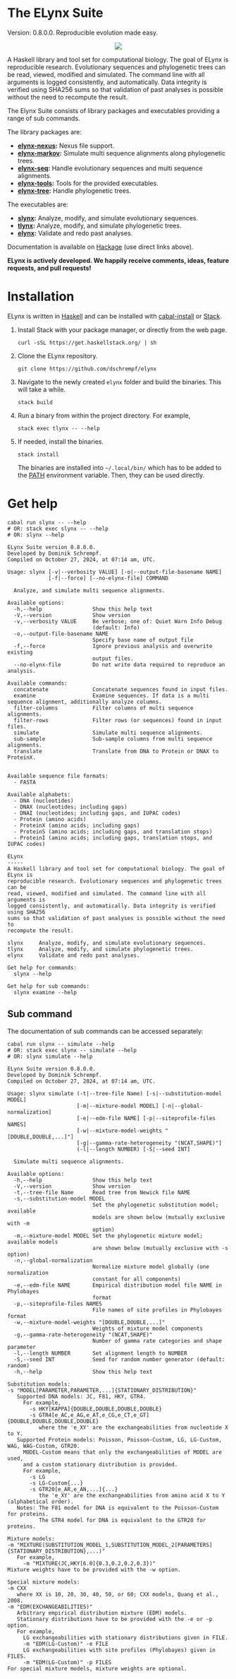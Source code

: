

# The ELynx Suite

Version: 0.8.0.0.
Reproducible evolution made easy.

<p align="center"><img src="https://travis-ci.org/dschrempf/elynx.svg?branch=master"/></p>

A Haskell library and tool set for computational biology. The goal of ELynx is
reproducible research. Evolutionary sequences and phylogenetic trees can be
read, viewed, modified and simulated. The command line with all arguments is
logged consistently, and automatically. Data integrity is verified using SHA256
sums so that validation of past analyses is possible without the need to
recompute the result.

The Elynx Suite consists of library packages and executables providing a range
of sub commands.

The library packages are:

-   **[elynx-nexus](https://hackage.haskell.org/package/elynx-nexus):** Nexus file support.
-   **[elynx-markov](https://hackage.haskell.org/package/elynx-markov):** Simulate multi sequence alignments along phylogenetic trees.
-   **[elynx-seq](https://hackage.haskell.org/package/elynx-seq):** Handle evolutionary sequences and multi sequence alignments.
-   **[elynx-tools](https://hackage.haskell.org/package/elynx-tools):** Tools for the provided executables.
-   **[elynx-tree](https://hackage.haskell.org/package/elynx-tree):** Handle phylogenetic trees.

The executables are:

-   **[slynx](https://hackage.haskell.org/package/slynx):** Analyze, modify, and simulate evolutionary sequences.
-   **[tlynx](https://hackage.haskell.org/package/tlynx):** Analyze, modify, and simulate phylogenetic trees.
-   **[elynx](https://hackage.haskell.org/package/elynx):** Validate and redo past analyses.

Documentation is available on [Hackage](https://hackage.haskell.org/) (use direct links above).

**ELynx is actively developed. We happily receive comments, ideas, feature
requests, and pull requests!**


# Installation

ELynx is written in [Haskell](https://www.haskell.org/) and can be installed with [cabal-install](https://cabal.readthedocs.io/en/3.4/cabal-commands.html) or [Stack](https://docs.haskellstack.org/en/stable/README/).

1.  Install Stack with your package manager, or directly from the web
    page.
    
        curl -sSL https://get.haskellstack.org/ | sh

2.  Clone the ELynx repository.
    
        git clone https://github.com/dschrempf/elynx

3.  Navigate to the newly created `elynx` folder and build the binaries.
    This will take a while.
    
        stack build

4.  Run a binary from within the project directory. For example,
    
        stack exec tlynx -- --help

5.  If needed, install the binaries.
    
        stack install
    
    The binaries are installed into `~/.local/bin/` which has to be added to the
    [PATH](https://en.wikipedia.org/wiki/PATH_(variable)) environment variable. Then, they can be used directly.


# Get help

    cabal run slynx -- --help
    # OR: stack exec slynx -- --help
    # OR: slynx --help

    ELynx Suite version 0.8.0.0.
    Developed by Dominik Schrempf.
    Compiled on October 27, 2024, at 07:14 am, UTC.
    
    Usage: slynx [-v|--verbosity VALUE] [-o|--output-file-basename NAME]
                 [-f|--force] [--no-elynx-file] COMMAND
    
      Analyze, and simulate multi sequence alignments.
    
    Available options:
      -h,--help                Show this help text
      -V,--version             Show version
      -v,--verbosity VALUE     Be verbose; one of: Quiet Warn Info Debug
                               (default: Info)
      -o,--output-file-basename NAME
                               Specify base name of output file
      -f,--force               Ignore previous analysis and overwrite existing
                               output files.
      --no-elynx-file          Do not write data required to reproduce an analysis.
    
    Available commands:
      concatenate              Concatenate sequences found in input files.
      examine                  Examine sequences. If data is a multi sequence alignment, additionally analyze columns.
      filter-columns           Filter columns of multi sequence alignments.
      filter-rows              Filter rows (or sequences) found in input files.
      simulate                 Simulate multi sequence alignments.
      sub-sample               Sub-sample columns from multi sequence alignments.
      translate                Translate from DNA to Protein or DNAX to ProteinX.
    
    
    Available sequence file formats:
      - FASTA
    
    Available alphabets:
      - DNA (nucleotides)
      - DNAX (nucleotides; including gaps)
      - DNAI (nucleotides; including gaps, and IUPAC codes)
      - Protein (amino acids)
      - ProteinX (amino acids; including gaps)
      - ProteinS (amino acids; including gaps, and translation stops)
      - ProteinI (amino acids; including gaps, translation stops, and IUPAC codes)
    
    ELynx
    -----
    A Haskell library and tool set for computational biology. The goal of ELynx is
    reproducible research. Evolutionary sequences and phylogenetic trees can be
    read, viewed, modified and simulated. The command line with all arguments is
    logged consistently, and automatically. Data integrity is verified using SHA256
    sums so that validation of past analyses is possible without the need to
    recompute the result.
    
    slynx     Analyze, modify, and simulate evolutionary sequences.
    tlynx     Analyze, modify, and simulate phylogenetic trees.
    elynx     Validate and redo past analyses.
    
    Get help for commands:
      slynx --help
    
    Get help for sub commands:
      slynx examine --help


## Sub command

The documentation of sub commands can be accessed separately:

    cabal run slynx -- simulate --help
    # OR: stack exec slynx -- simulate --help
    # OR: slynx simulate --help

    ELynx Suite version 0.8.0.0.
    Developed by Dominik Schrempf.
    Compiled on October 27, 2024, at 07:14 am, UTC.
    
    Usage: slynx simulate (-t|--tree-file Name) [-s|--substitution-model MODEL]
                          [-m|--mixture-model MODEL] [-n|--global-normalization]
                          [-e|--edm-file NAME] [-p|--siteprofile-files NAMES]
                          [-w|--mixture-model-weights "[DOUBLE,DOUBLE,...]"]
                          [-g|--gamma-rate-heterogeneity "(NCAT,SHAPE)"]
                          (-l|--length NUMBER) [-S|--seed INT]
    
      Simulate multi sequence alignments.
    
    Available options:
      -h,--help                Show this help text
      -V,--version             Show version
      -t,--tree-file Name      Read tree from Newick file NAME
      -s,--substitution-model MODEL
                               Set the phylogenetic substitution model; available
                               models are shown below (mutually exclusive with -m
                               option)
      -m,--mixture-model MODEL Set the phylogenetic mixture model; available models
                               are shown below (mutually exclusive with -s option)
      -n,--global-normalization
                               Normalize mixture model globally (one normalization
                               constant for all components)
      -e,--edm-file NAME       Empirical distribution model file NAME in Phylobayes
                               format
      -p,--siteprofile-files NAMES
                               File names of site profiles in Phylobayes format
      -w,--mixture-model-weights "[DOUBLE,DOUBLE,...]"
                               Weights of mixture model components
      -g,--gamma-rate-heterogeneity "(NCAT,SHAPE)"
                               Number of gamma rate categories and shape parameter
      -l,--length NUMBER       Set alignment length to NUMBER
      -S,--seed INT            Seed for random number generator (default: random)
      -h,--help                Show this help text
    
    Substitution models:
    -s "MODEL[PARAMETER,PARAMETER,...]{STATIONARY_DISTRIBUTION}"
       Supported DNA models: JC, F81, HKY, GTR4.
         For example,
           -s HKY[KAPPA]{DOUBLE,DOUBLE,DOUBLE,DOUBLE}
           -s GTR4[e_AC,e_AG,e_AT,e_CG,e_CT,e_GT]{DOUBLE,DOUBLE,DOUBLE,DOUBLE}
              where the 'e_XY' are the exchangeabilities from nucleotide X to Y.
       Supported Protein models: Poisson, Poisson-Custom, LG, LG-Custom, WAG, WAG-Custom, GTR20.
         MODEL-Custom means that only the exchangeabilities of MODEL are used,
         and a custom stationary distribution is provided.
         For example,
           -s LG
           -s LG-Custom{...}
           -s GTR20[e_AR,e_AN,...]{...}
              the 'e_XY' are the exchangeabilities from amino acid X to Y (alphabetical order).
       Notes: The F81 model for DNA is equivalent to the Poisson-Custom for proteins.
              The GTR4 model for DNA is equivalent to the GTR20 for proteins.
    
    Mixture models:
    -m "MIXTURE(SUBSTITUTION_MODEL_1,SUBSTITUTION_MODEL_2[PARAMETERS]{STATIONARY_DISTRIBUTION},...)"
       For example,
         -m "MIXTURE(JC,HKY[6.0]{0.3,0.2,0.2,0.3})"
    Mixture weights have to be provided with the -w option.
    
    Special mixture models:
    -m CXX
       where XX is 10, 20, 30, 40, 50, or 60; CXX models, Quang et al., 2008.
    -m "EDM(EXCHANGEABILITIES)"
       Arbitrary empirical distribution mixture (EDM) models.
       Stationary distributions have to be provided with the -e or -p option.
       For example,
         LG exchangeabilities with stationary distributions given in FILE.
         -m "EDM(LG-Custom)" -e FILE
         LG exchangeabilities with site profiles (Phylobayes) given in FILES.
         -m "EDM(LG-Custom)" -p FILES
    For special mixture models, mixture weights are optional.

